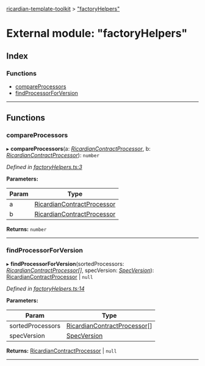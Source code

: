 [ricardian-template-toolkit](../README.md) > ["factoryHelpers"](../modules/_factoryhelpers_.md)

# External module: "factoryHelpers"

## Index

### Functions

* [compareProcessors](_factoryhelpers_.md#compareprocessors)
* [findProcessorForVersion](_factoryhelpers_.md#findprocessorforversion)

---

## Functions

<a id="compareprocessors"></a>

###  compareProcessors

▸ **compareProcessors**(a: *[RicardianContractProcessor](../interfaces/_interfaces_.ricardiancontractprocessor.md)*, b: *[RicardianContractProcessor](../interfaces/_interfaces_.ricardiancontractprocessor.md)*): `number`

*Defined in [factoryHelpers.ts:3](https://github.com/EOSIO/ricardian-template-toolkit/blob/84a970d/src/factoryHelpers.ts#L3)*

**Parameters:**

| Param | Type |
| ------ | ------ |
| a | [RicardianContractProcessor](../interfaces/_interfaces_.ricardiancontractprocessor.md) |
| b | [RicardianContractProcessor](../interfaces/_interfaces_.ricardiancontractprocessor.md) |

**Returns:** `number`

___
<a id="findprocessorforversion"></a>

###  findProcessorForVersion

▸ **findProcessorForVersion**(sortedProcessors: *[RicardianContractProcessor](../interfaces/_interfaces_.ricardiancontractprocessor.md)[]*, specVersion: *[SpecVersion](../interfaces/_interfaces_.specversion.md)*):  [RicardianContractProcessor](../interfaces/_interfaces_.ricardiancontractprocessor.md) &#124; `null`

*Defined in [factoryHelpers.ts:14](https://github.com/EOSIO/ricardian-template-toolkit/blob/84a970d/src/factoryHelpers.ts#L14)*

**Parameters:**

| Param | Type |
| ------ | ------ |
| sortedProcessors | [RicardianContractProcessor](../interfaces/_interfaces_.ricardiancontractprocessor.md)[] |
| specVersion | [SpecVersion](../interfaces/_interfaces_.specversion.md) |

**Returns:**  [RicardianContractProcessor](../interfaces/_interfaces_.ricardiancontractprocessor.md) &#124; `null`

___

